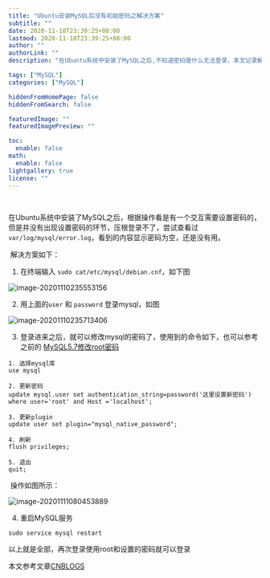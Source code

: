 ```yaml
---
title: "Ubuntu安装MySQL后没有初始密码之解决方案"
subtitle: ""
date: 2020-11-10T23:39:25+08:00
lastmod: 2020-11-10T23:39:25+08:00
author: ""
authorLink: ""
description: "在Ubuntu系统中安装了MySQL之后,不知道密码是什么无法登录，本文记录解决方案。"

tags: ["MySQL"]
categories: ["MySQL"]

hiddenFromHomePage: false
hiddenFromSearch: false

featuredImage: ""
featuredImagePreview: ""

toc:
  enable: false
math:
  enable: false
lightgallery: true
license: ""
---
```


<!--more-->

​		

​		在Ubuntu系统中安装了MySQL之后，根据操作看是有一个交互需要设置密码的，但是并没有出现设置密码的环节，压根登录不了，尝试查看过 `var/log/mysql/error.log`，看到的内容显示密码为空，还是没有用。

​		解决方案如下：

1. 在终端输入 `sudo cat/etc/mysql/debian.cnf`，如下图

![image-20201110235553156](https://pic.yqqy.top/blog/20201110235555.png?imageMogr2/format/webp/interlace/1 "debian.cnf")

2. 用上面的`user` 和 `password` 登录mysql，如图

![image-20201110235713406](https://pic.yqqy.top/blog/20201110235714.png?imageMogr2/format/webp/interlace/1 "登录成功")

3. 登录进来之后，就可以修改mysql的密码了，使用到的命令如下，也可以参考之前的 [MySQL5.7修改root密码](https://yqqy.top/mysql5.7-update-password/)

```mysql
1. 选择mysql库
use mysql

2. 更新密码
update mysql.user set authentication_string=password('这里设置新密码') where user='root' and Host ='localhost'; 

3. 更新plugin
update user set plugin="mysql_native_password";

4. 刷新
flush privileges;

5. 退出
quit;
```

​		操作如图所示：

![image-20201111080453889](https://pic.yqqy.top/blog/20201111080455.png?imageMogr2/format/webp/interlace/1 "修改密码")

4. 重启MySQL服务

```mysql
sudo service mysql restart
```

以上就是全部，再次登录使用root和设置的密码就可以登录



本文参考文章[CNBLOGS](https://www.cnblogs.com/williamjie/p/11126486.html)